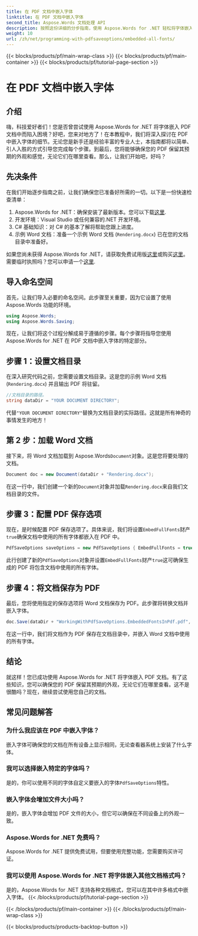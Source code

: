 ```yaml
---
title: 在 PDF 文档中嵌入字体
linktitle: 在 PDF 文档中嵌入字体
second_title: Aspose.Words 文档处理 API
description: 按照这份详细的分步指南，使用 Aspose.Words for .NET 轻松将字体嵌入 PDF 文档。确保所有设备上的外观一致。
weight: 10
url: /zh/net/programming-with-pdfsaveoptions/embedded-all-fonts/
---
```


{{< blocks/products/pf/main-wrap-class >}}
{{< blocks/products/pf/main-container >}}
{{< blocks/products/pf/tutorial-page-section >}}

# 在 PDF 文档中嵌入字体

## 介绍

嗨，科技爱好者们！您是否曾尝试使用 Aspose.Words for .NET 将字体嵌入 PDF 文档中而陷入困境？好吧，您来对地方了！在本教程中，我们将深入探讨在 PDF 中嵌入字体的细节。无论您是新手还是经验丰富的专业人士，本指南都将以简单、引人入胜的方式引导您完成每个步骤。到最后，您将能够确保您的 PDF 保留其预期的外观和感觉，无论它们在哪里查看。那么，让我们开始吧，好吗？

## 先决条件

在我们开始逐步指南之前，让我们确保您已准备好所需的一切。以下是一份快速检查清单：

1. Aspose.Words for .NET：确保安装了最新版本。您可以下载[这里](https://releases.aspose.com/words/net/).
2. 开发环境：Visual Studio 或任何兼容的.NET 开发环境。
3. C# 基础知识：对 C# 的基本了解将帮助您跟上进度。
4. 示例 Word 文档：准备一个示例 Word 文档 (`Rendering.docx`) 已在您的文档目录中准备好。

如果您尚未获得 Aspose.Words for .NET，请获取免费试用版[这里](https://releases.aspose.com/)或购买[这里](https://purchase.aspose.com/buy)。需要临时执照吗？您可以申请一个[这里](https://purchase.aspose.com/temporary-license/).

## 导入命名空间

首先，让我们导入必要的命名空间。此步骤至关重要，因为它设置了使用 Aspose.Words 功能的环境。

```csharp
using Aspose.Words;
using Aspose.Words.Saving;
```

现在，让我们将这个过程分解成易于遵循的步骤。每个步骤将指导您使用 Aspose.Words for .NET 在 PDF 文档中嵌入字体的特定部分。

## 步骤 1：设置文档目录

在深入研究代码之前，您需要设置文档目录。这是您的示例 Word 文档 (`Rendering.docx`) 并且输出 PDF 将驻留。

```csharp
//文档目录的路径。
string dataDir = "YOUR DOCUMENT DIRECTORY";
```

代替`"YOUR DOCUMENT DIRECTORY"`替换为文档目录的实际路径。这就是所有神奇的事情发生的地方！

## 第 2 步：加载 Word 文档

接下来，将 Word 文档加载到 Aspose.Words`Document`对象。这是您将要处理的文档。

```csharp
Document doc = new Document(dataDir + "Rendering.docx");
```

在这一行中，我们创建一个新的`Document`对象并加载`Rendering.docx`来自我们文档目录的文件。

## 步骤 3：配置 PDF 保存选项

现在，是时候配置 PDF 保存选项了。具体来说，我们将设置`EmbedFullFonts`财产`true`确保文档中使用的所有字体都嵌入在 PDF 中。

```csharp
PdfSaveOptions saveOptions = new PdfSaveOptions { EmbedFullFonts = true };
```

此行创建了新的`PdfSaveOptions`对象并设置`EmbedFullFonts`财产`true`这可确保生成的 PDF 将包含文档中使用的所有字体。

## 步骤 4：将文档保存为 PDF

最后，您将使用指定的保存选项将 Word 文档保存为 PDF。此步骤将转换文档并嵌入字体。

```csharp
doc.Save(dataDir + "WorkingWithPdfSaveOptions.EmbeddedFontsInPdf.pdf", saveOptions);
```

在这一行中，我们将文档作为 PDF 保存在文档目录中，并嵌入 Word 文档中使用的所有字体。

## 结论

就这样！您已成功使用 Aspose.Words for .NET 将字体嵌入 PDF 文档。有了这些知识，您可以确保您的 PDF 保留其预期的外观，无论它们在哪里查看。这不是很酷吗？现在，继续尝试使用您自己的文档。

## 常见问题解答

### 为什么我应该在 PDF 中嵌入字体？
嵌入字体可确保您的文档在所有设备上显示相同，无论查看器系统上安装了什么字体。

### 我可以选择嵌入特定的字体吗？
是的，你可以使用不同的字体自定义要嵌入的字体`PdfSaveOptions`特性。

### 嵌入字体会增加文件大小吗？
是的，嵌入字体会增加 PDF 文件的大小，但它可以确保在不同设备上的外观一致。

### Aspose.Words for .NET 免费吗？
Aspose.Words for .NET 提供免费试用，但要使用完整功能，您需要购买许可证。

### 我可以使用 Aspose.Words for .NET 将字体嵌入其他文档格式吗？
是的，Aspose.Words for .NET 支持各种文档格式，您可以在其中许多格式中嵌入字体。
{{< /blocks/products/pf/tutorial-page-section >}}

{{< /blocks/products/pf/main-container >}}
{{< /blocks/products/pf/main-wrap-class >}}

{{< blocks/products/products-backtop-button >}}
